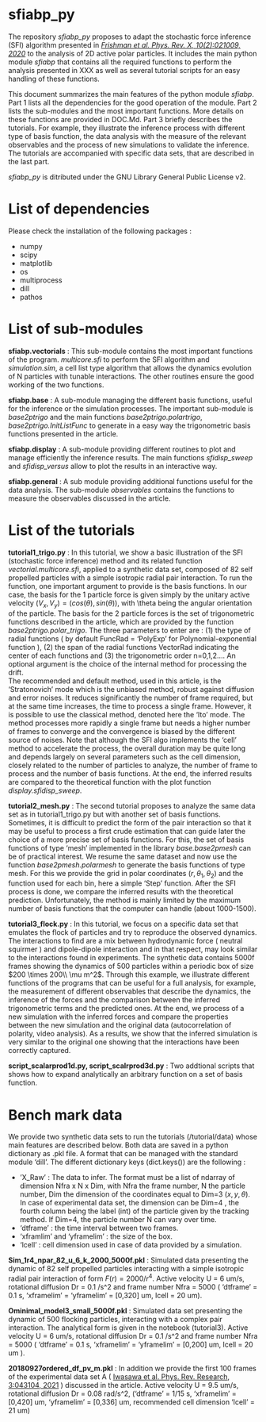 # ﻿sfiabp_py  

The repository _sfiabp_py_ proposes to adapt the stochastic force inference (SFI) algorithm presented in [_Frishman et al. Phys. Rev. X, 10(2):021009, 2020_](url) to the analysis of 2D active polar particles. 
It includes the main python module _sfiabp_ that contains all the required functions to perform the analysis presented in XXX as well as several tutorial scripts for an easy handling of these functions. 

This document summarizes the main features of the python module _sfiabp_. Part 1 lists all the dependencies for the good operation of the module. Part 2 lists the sub-modules and the most important functions. More details on these functions are provided in DOC.Md. Part 3 briefly describes the tutorials. For example, they illustrate the inference process with different type of basis function, the data analysis with the measure of the relevant observables and the process of new simulations to validate the inference. The tutorials are accompanied with specific data sets, that are described in the last part. 

_sfiabp_py_ is ditributed under the GNU Library General Public License v2.

# List of dependencies

Please check the installation of the following packages : 
- numpy
- scipy
- matplotlib
- os
- multiprocess
- dill
- pathos

# List of sub-modules

**sfiabp.vectorials** : This sub-module contains the most important functions of the program. _multicore.sfi_ to perform the SFI algorithm and _simulation.sim_, a cell list type algorithm that allows the dynamics evolution of N particles with tunable interactions. 
The other routines ensure the good working of the two functions.

**sfiabp.base** : A sub-module managing the different basis functions, useful for the inference or the simulation processes. 
The important sub-module is _base2ptrigo_ and the main functions _base2ptrigo.polartrigo_,  _base2ptrigo.InitListFunc_ to generate in a easy way the trigonometric basis functions presented in the article. 

**sfiabp.display** : A sub-module providing different routines to plot and manage efficiently the inference results. The main functions _sfidisp_sweep_ and _sfidisp_versus_ allow to plot the results in an interactive way. 

**sfiabp.general** : A sub module providing additional functions useful for the data analysis. The sub-module _observables_ contains the functions to measure the observables discussed in the article. 

# List of the tutorials

**tutorial1_trigo.py** : In this tutorial, we show a basic illustration of the SFI (stochastic force inference) method and its related function _vectorial.multicore.sfi_, applied to a synthetic data set, composed of 82 self propelled particles with a simple isotropic radial pair interaction. 
To run the function, one important argument to provide is the basis functions. In our case,  the basis for the 1 particle force is given simply by the unitary active velocity  $(V_x, V_y) = (cos(\theta), sin(\theta))$, with \theta being the angular orientation of the particle. 
The basis for the 2 particle forces is the set of trigonometric functions described in the article, which are provided by the function _base2ptrigo.polar_trigo_. The three parameters to enter are : (1) the type of radial functions ( by default FuncRad = ‘PolyExp’ for  Polynomial-exponential function ), (2) the span of the radial functions VectorRad indicating the center of each functions and (3) the trigonometric order n=0,1,2….
An optional argument is the choice of the internal method for processing the drift.  
The recommended and default method, used in this article, is the ‘Stratonovich’ mode which is the unbiased method, robust against diffusion and error noises. 
It reduces significantly the number of frame required, but at the same time increases, the time to process a single frame. 
However, it is possible to use the classical method, denoted here the ‘Ito’ mode. 
The method processes more rapidly a single frame but needs a higher number of frames to converge and the convergence is biased by the different source of noises. 
Note that although the SFI algo implements the ‘cell’ method to accelerate the process, the overall duration may be quite long and depends largely on several parameters such as the cell dimension, closely related to the number of particles to analyze, the number of frame to process and the number of basis functions. 
At the end, the inferred results are compared to the theoretical function with the plot function _display.sfidisp_sweep_.

**tutorial2_mesh.py** : The second tutorial proposes to analyze the same data set as in tutorial1_trigo.py but with another set of basis functions.
Sometimes, it is difficult to predict the form of the pair interaction so that it may be useful to process a first crude estimation that can guide later the choice of a more precise set of basis functions.
For this, the set of basis functions of type ‘mesh’ implemented in the library _base.base2pmesh_ can be of practical interest. 
We resume the same dataset and now use the function _base2pmesh.polarmesh_ to generate the basis functions of type mesh. 
For this we provide the grid in polar coordinates $(r, \theta_1, \theta_2)$ and the function used for each bin, here a simple ‘Step’ function. 
After the SFI process is done, we compare the inferred results with the theoretical prediction. 
Unfortunately, the method is mainly limited by the maximum number of basis functions that the computer can handle (about 1000-1500).

**tutorial3_flock.py** : In this tutorial, we focus on a specific data set that emulates the flock of particles and try to reproduce the observed dynamics. 
The interactions to find are a mix between hydrodynamic force ( neutral squirmer ) and dipole-dipole interaction and in that respect, may look similar to the interactions found in experiments. 
The synthetic data contains 5000f frames showing the dynamics of 500 particles within a periodic box of size $200 \times 200\\ \mu m^2$.
Through this example, we illustrate different functions of the programs that can be useful for a full analysis, for example, the measurement of different observables that describe the dynamics, the inference of the forces and the comparison between the inferred trigonometric terms and the predicted ones.
At the end, we process of a new simulation with the inferred forces and compare the properties between the new simulation and the original data (autocorrelation of polarity, video analysis).
As a results, we show that the inferred simulation is very similar to the original one showing that the interactions have been correctly captured.

**script_scalarprod1d.py, script_scalrprod3d.py** : Two addtional scripts that shows how to expand analytically an arbitrary function on a set of basis function. 

# Bench mark data

We provide two synthetic data sets to run the tutorials (/tutorial/data) whose main features are described below. 
Both data are saved in a python dictionary as .pkl file. 
A format that can be managed with the standard module ‘dill’.
The different dictionary keys (dict.keys()) are the following : 
-  ’X_Raw’ : The data to infer. The format must be a list of ndarray of dimension Nfra x N x Dim,  with Nfra the frame number, N the particle number, Dim the dimension of the coordinates equal to Dim=3 $(x, y, \theta)$. In case of experimental data set, the dimension can be Dim=4 , the fourth column being the label (int) of the particle given by the tracking method. If Dim=4, the particle number N can vary over time. 
- ‘dtframe’ : the time interval between two frames.
 - ‘xframlim’ and ‘yframelim’ : the size of the box.
- ‘lcell’ : cell dimension used in case of data provided by a simulation.

**Sim_1r4_npar_82_u_6_k_2000_5000f.pkl** : Simulated data presenting the dynamic of 82 self propelled particles interacting with a simple isotropic radial pair interaction of form $F(r) = 2000/r^4$. Active velocity  U = 6 um/s, rotational diffusion Dr  = 0.1  /s^2 and frame number Nfra = 5000 ( ‘dtframe’ = 0.1 s, ‘xframelim’ = ‘yframelim’ = [0,320] um, lcell = 20 um).

**Ominimal_model3_small_5000f.pkl** : Simulated data set presenting the dynamic of 500 flocking particles, interacting with a complex pair interaction. The analytical form is given in the notebook (tutorial3).  Active velocity U = 6 um/s, rotational diffusion Dr  = 0.1 /s^2 and frame number Nfra = 5000  ( ‘dtframe’ = 0.1 s, ‘xframelim’ = ‘yframelim’ = [0,200] um, lcell = 20 um ).

**20180927ordered_df_pv_m.pkl** : In addition we provide the first 100 frames of the experimental data set A ( [Iwasawa et al. Phys. Rev. Research, 3:043104, 2021](url) ) discussed in the article. Active velocity U = 9.5 um/s, rotational diffusion Dr = 0.08 rad/s^2,  (‘dtframe’ = 1/15 s,  ‘xframelim’ = [0,420] um,  ‘yframelim’ = [0,336] um, recommended cell dimension ‘lcell’ = 21 um) 

